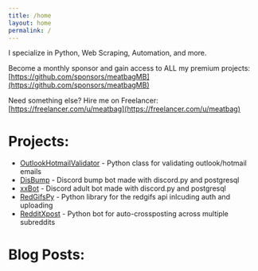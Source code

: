 ```yaml
---
title: /home
layout: home
permalink: /
---
```

I specialize in Python, Web Scraping, Automation, and more.

Become a monthly sponsor and gain access to ALL my premium projects:
[https://github.com/sponsors/meatbagMB](https://github.com/sponsors/meatbagMB)

Need something else? Hire me on Freelancer: [https://freelancer.com/u/meatbag](https://freelancer.com/u/meatbag)

# Projects:
- [OutlookHotmailValidator](https://google.com) - Python class for validating outlook/hotmail emails
- [DisBump](https://google.com) - Discord bump bot made with discord.py and postgresql
- [xxBot](https://google.com) - Discord adult bot made with discord.py and postgresql
- [RedGifsPy](https://google.com) - Python library for the redgifs api inlcuding auth and uploading
- [RedditXpost](https://google.com) - Python bot for auto-crossposting across multiple subreddits

# Blog Posts:
